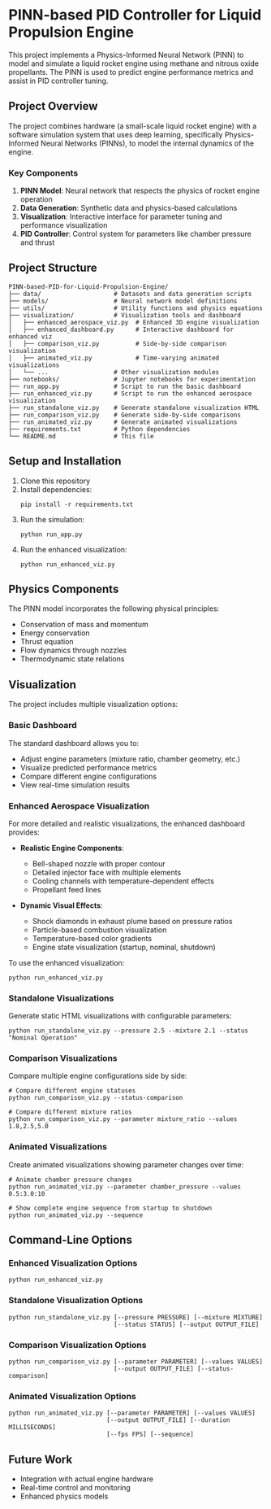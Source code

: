 # PINN-based PID Controller for Liquid Propulsion Engine

This project implements a Physics-Informed Neural Network (PINN) to model and simulate a liquid rocket engine using methane and nitrous oxide propellants. The PINN is used to predict engine performance metrics and assist in PID controller tuning.

## Project Overview

The project combines hardware (a small-scale liquid rocket engine) with a software simulation system that uses deep learning, specifically Physics-Informed Neural Networks (PINNs), to model the internal dynamics of the engine.

### Key Components

1. **PINN Model**: Neural network that respects the physics of rocket engine operation
2. **Data Generation**: Synthetic data and physics-based calculations
3. **Visualization**: Interactive interface for parameter tuning and performance visualization
4. **PID Controller**: Control system for parameters like chamber pressure and thrust

## Project Structure

```
PINN-based-PID-for-Liquid-Propulsion-Engine/
├── data/                    # Datasets and data generation scripts
├── models/                  # Neural network model definitions
├── utils/                   # Utility functions and physics equations
├── visualization/           # Visualization tools and dashboard
│   ├── enhanced_aerospace_viz.py  # Enhanced 3D engine visualization
│   ├── enhanced_dashboard.py      # Interactive dashboard for enhanced viz
│   ├── comparison_viz.py          # Side-by-side comparison visualization
│   ├── animated_viz.py            # Time-varying animated visualizations
│   └── ...                  # Other visualization modules
├── notebooks/               # Jupyter notebooks for experimentation
├── run_app.py               # Script to run the basic dashboard
├── run_enhanced_viz.py      # Script to run the enhanced aerospace visualization
├── run_standalone_viz.py    # Generate standalone visualization HTML
├── run_comparison_viz.py    # Generate side-by-side comparisons
├── run_animated_viz.py      # Generate animated visualizations
├── requirements.txt         # Python dependencies
└── README.md                # This file
```

## Setup and Installation

1. Clone this repository
2. Install dependencies:
   ```
   pip install -r requirements.txt
   ```
3. Run the simulation:
   ```
   python run_app.py
   ```
4. Run the enhanced visualization:
   ```
   python run_enhanced_viz.py
   ```

## Physics Components

The PINN model incorporates the following physical principles:
- Conservation of mass and momentum
- Energy conservation
- Thrust equation
- Flow dynamics through nozzles
- Thermodynamic state relations

## Visualization

The project includes multiple visualization options:

### Basic Dashboard
The standard dashboard allows you to:
- Adjust engine parameters (mixture ratio, chamber geometry, etc.)
- Visualize predicted performance metrics
- Compare different engine configurations
- View real-time simulation results

### Enhanced Aerospace Visualization
For more detailed and realistic visualizations, the enhanced dashboard provides:

- **Realistic Engine Components**:
  - Bell-shaped nozzle with proper contour
  - Detailed injector face with multiple elements
  - Cooling channels with temperature-dependent effects
  - Propellant feed lines

- **Dynamic Visual Effects**:
  - Shock diamonds in exhaust plume based on pressure ratios
  - Particle-based combustion visualization
  - Temperature-based color gradients
  - Engine state visualization (startup, nominal, shutdown)

To use the enhanced visualization:
```
python run_enhanced_viz.py
```

### Standalone Visualizations

Generate static HTML visualizations with configurable parameters:
```
python run_standalone_viz.py --pressure 2.5 --mixture 2.1 --status "Nominal Operation"
```

### Comparison Visualizations

Compare multiple engine configurations side by side:
```
# Compare different engine statuses
python run_comparison_viz.py --status-comparison

# Compare different mixture ratios
python run_comparison_viz.py --parameter mixture_ratio --values 1.8,2.5,5.0
```

### Animated Visualizations

Create animated visualizations showing parameter changes over time:
```
# Animate chamber pressure changes
python run_animated_viz.py --parameter chamber_pressure --values 0.5:3.0:10

# Show complete engine sequence from startup to shutdown
python run_animated_viz.py --sequence
```

## Command-Line Options

### Enhanced Visualization Options
```
python run_enhanced_viz.py
```

### Standalone Visualization Options
```
python run_standalone_viz.py [--pressure PRESSURE] [--mixture MIXTURE] 
                             [--status STATUS] [--output OUTPUT_FILE]
```

### Comparison Visualization Options
```
python run_comparison_viz.py [--parameter PARAMETER] [--values VALUES]
                             [--output OUTPUT_FILE] [--status-comparison]
```

### Animated Visualization Options
```
python run_animated_viz.py [--parameter PARAMETER] [--values VALUES] 
                           [--output OUTPUT_FILE] [--duration MILLISECONDS]
                           [--fps FPS] [--sequence]
```

## Future Work

- Integration with actual engine hardware
- Real-time control and monitoring
- Enhanced physics models
 